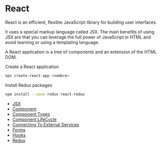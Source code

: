 # React

React is an efficient, flexible JavaScript library for building user interfaces.

It uses a special markup language called JSX. The main benefits of using JSX are that you can leverage the full power of JavaScript in HTML and avoid learning or using a templating language.

A React application is a tree of components and an extension of the HTML DOM.

Create a React application

```sh
npx create-react-app <nombre>
```

Install Redux packages

```sh
npm install --save redux react-redux
```

- [JSX](doc/JSX.md)
- [Component](doc/Component.md)
- [Component Types](doc/ComponentTypes.md)
- [Component LifeCycle](doc/ComponentLifeCycle.md)
- [Connecting To External Services](doc/ConnectingToExternalServices.md)
- [Forms](doc/Forms.md)
- [Hooks](doc/Hooks.md)
- [Redux](doc/Redux.md)
